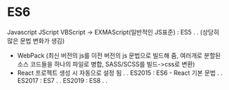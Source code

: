 # ES6
Javascript
JScript
VBScript
-> EXMAScript(일반적인 JS표준) : ES5
.
.
(상당히 많은 문법 변화가 생김)
- WebPack (최신 버전의 js를 이전 버전의 js 문법으로 빌드해 줌, 여러개로 분할된 소스 코드들을 하나의 파일로 병합, SASS/SCSS를 빌드->css로 변환)
- React 프로젝트 생성 시 자동으로 설정 됨
.
.
ES2015 : ES6 - React 기본 문법
.
.
ES2017 : ES7
.
.
ES2019 : ES8
.
.